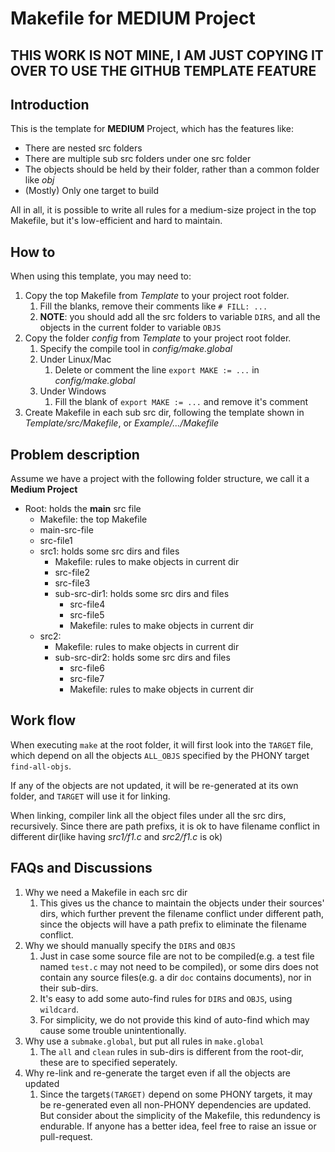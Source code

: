 # Makefile for MEDIUM Project

## THIS WORK IS NOT MINE, I AM JUST COPYING IT OVER TO USE THE GITHUB TEMPLATE FEATURE

## Introduction

This is the template for **MEDIUM** Project, which has the features like:

- There are nested src folders
- There are multiple sub src folders under one src folder
- The objects should be held by their folder, rather than a common folder like *obj*
- (Mostly) Only one target to build

All in all, it is possible to write all rules for a medium-size project in the top Makefile, but it's low-efficient and hard to maintain.

## How to

When using this template, you may need to:

1. Copy the top Makefile from *Template* to your project root folder.
    1. Fill the blanks, remove their comments like `# FILL: ...`
    1. **NOTE**: you should add all the src folders to variable `DIRS`, and all the objects in the current folder to variable `OBJS`
1. Copy the folder *config* from *Template* to your project root folder.
    1. Specify the compile tool in *config/make.global*
    1. Under Linux/Mac
        1. Delete or comment the line `export MAKE := ...` in *config/make.global*
    1. Under Windows
        1. Fill the blank of `export MAKE := ...` and remove it's comment
1. Create Makefile in each sub src dir, following the template shown in *Template/src/Makefile*, or *Example/.../Makefile*

## Problem description

Assume we have a project with the following folder structure, we call it a **Medium Project**

- Root: holds the **main** src file
  - Makefile: the top Makefile
  - main-src-file
  - src-file1
  - src1: holds some src dirs and files
    - Makefile: rules to make objects in current dir
    - src-file2
    - src-file3
    - sub-src-dir1: holds some src dirs and files
      - src-file4
      - src-file5
      - Makefile: rules to make objects in current dir
  - src2:
    - Makefile: rules to make objects in current dir
    - sub-src-dir2: holds some src dirs and files
      - src-file6
      - src-file7
      - Makefile: rules to make objects in current dir

## Work flow

When executing `make` at the root folder, it will first look into the `TARGET` file, which depend on all the objects `ALL_OBJS` specified by the PHONY target `find-all-objs`.

If any of the objects are not updated, it will be re-generated at its own folder, and `TARGET` will use it for linking.

When linking, compiler link all the object files under all the src dirs, recursively. Since there are path prefixs, it is ok to have filename conflict in different dir(like having *src1/f1.c* and *src2/f1.c* is ok)

## FAQs and Discussions

1. Why we need a Makefile in each src dir
    1. This gives us the chance to maintain the objects under their sources' dirs, which further prevent the filename conflict under different path, since the objects will have a path prefix to eliminate the filename conflict.
1. Why we should manually specify the `DIRS` and `OBJS`
    1. Just in case some source file are not to be compiled(e.g. a test file named `test.c` may not need to be compiled), or some dirs does not contain any source files(e.g. a dir `doc` contains documents), nor in their sub-dirs.
    1. It's easy to add some auto-find rules for `DIRS` and `OBJS`, using `wildcard`.
    1. For simplicity, we do not provide this kind of auto-find which may cause some trouble unintentionally.
1. Why use a `submake.global`, but put all rules in `make.global`
    1. The `all` and `clean` rules in sub-dirs is different from the root-dir, these are to specified seperately.
1. Why re-link and re-generate the target even if all the objects are updated
    1. Since the target`$(TARGET)` depend on some PHONY targets, it may be re-generated even all non-PHONY dependencies are updated. But consider about the simplicity of the Makefile, this redundency is endurable. If anyone has a better idea, feel free to raise an issue or pull-request.
